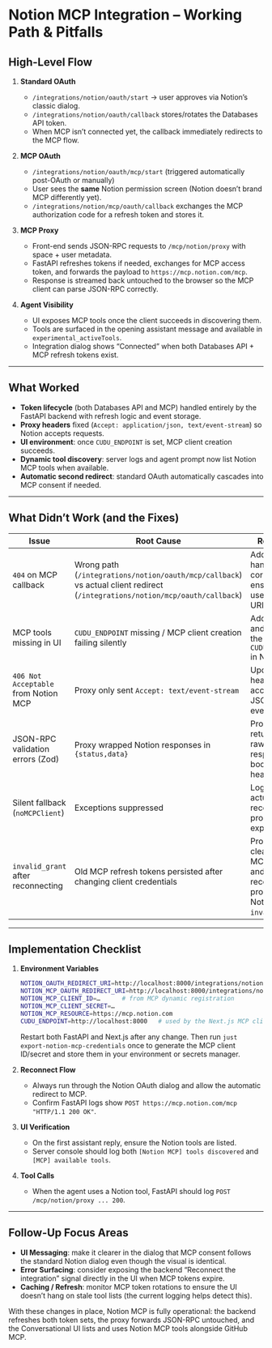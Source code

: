 # Notion MCP Integration – Working Path & Pitfalls

## High-Level Flow

1. **Standard OAuth**  
   - `/integrations/notion/oauth/start` → user approves via Notion’s classic dialog.  
   - `/integrations/notion/oauth/callback` stores/rotates the Databases API token.  
   - When MCP isn’t connected yet, the callback immediately redirects to the MCP flow.

2. **MCP OAuth**  
   - `/integrations/notion/oauth/mcp/start` (triggered automatically post-OAuth or manually)  
   - User sees the **same** Notion permission screen (Notion doesn’t brand MCP differently yet).  
   - `/integrations/notion/mcp/oauth/callback` exchanges the MCP authorization code for a refresh token and stores it.

3. **MCP Proxy**  
   - Front-end sends JSON-RPC requests to `/mcp/notion/proxy` with space + user metadata.  
   - FastAPI refreshes tokens if needed, exchanges for MCP access token, and forwards the payload to `https://mcp.notion.com/mcp`.  
   - Response is streamed back untouched to the browser so the MCP client can parse JSON-RPC correctly.

4. **Agent Visibility**  
   - UI exposes MCP tools once the client succeeds in discovering them.  
   - Tools are surfaced in the opening assistant message and available in `experimental_activeTools`.  
   - Integration dialog shows “Connected” when both Databases API + MCP refresh tokens exist.

---

## What Worked

- **Token lifecycle** (both Databases API and MCP) handled entirely by the FastAPI backend with refresh logic and event storage.  
- **Proxy headers** fixed (`Accept: application/json, text/event-stream`) so Notion accepts requests.  
- **UI environment**: once `CUDU_ENDPOINT` is set, MCP client creation succeeds.  
- **Dynamic tool discovery**: server logs and agent prompt now list Notion MCP tools when available.  
- **Automatic second redirect**: standard OAuth automatically cascades into MCP consent if needed.

---

## What Didn’t Work (and the Fixes)

| Issue | Root Cause | Resolution |
| --- | --- | --- |
| `404` on MCP callback | Wrong path (`/integrations/notion/oauth/mcp/callback`) vs actual client redirect (`/integrations/notion/mcp/oauth/callback`) | Added handler for the correct path & ensured env uses the same URI |
| MCP tools missing in UI | `CUDU_ENDPOINT` missing / MCP client creation failing silently | Added logging and surfaced the error; set `CUDU_ENDPOINT` in Next.js env |
| `406 Not Acceptable` from Notion MCP | Proxy only sent `Accept: text/event-stream` | Updated header to accept both JSON and event streams |
| JSON-RPC validation errors (Zod) | Proxy wrapped Notion responses in `{status,data}` | Proxy now returns the raw HTTP response body and headers |
| Silent fallback (`noMCPClient`) | Exceptions suppressed | Logged the actual error so reconnection prompts are explicit |
| `invalid_grant` after reconnecting | Old MCP refresh tokens persisted after changing client credentials | Proxy now clears cached MCP tokens and returns a reconnect prompt when Notion reports `invalid_grant`. |

---

## Implementation Checklist

1. **Environment Variables**
   ```bash
   NOTION_OAUTH_REDIRECT_URI=http://localhost:8000/integrations/notion/oauth/callback
   NOTION_MCP_OAUTH_REDIRECT_URI=http://localhost:8000/integrations/notion/mcp/oauth/callback
   NOTION_MCP_CLIENT_ID=…      # from MCP dynamic registration
   NOTION_MCP_CLIENT_SECRET=…
   NOTION_MCP_RESOURCE=https://mcp.notion.com
   CUDU_ENDPOINT=http://localhost:8000   # used by the Next.js MCP client
   ```
   Restart both FastAPI and Next.js after any change. Then run `just export-notion-mcp-credentials` once to generate the MCP client ID/secret and store them in your environment or secrets manager.

2. **Reconnect Flow**
   - Always run through the Notion OAuth dialog and allow the automatic redirect to MCP.  
   - Confirm FastAPI logs show `POST https://mcp.notion.com/mcp "HTTP/1.1 200 OK"`.
3. **UI Verification**
   - On the first assistant reply, ensure the Notion tools are listed.  
   - Server console should log both `[Notion MCP] tools discovered` and `[MCP] available tools`.

4. **Tool Calls**
   - When the agent uses a Notion tool, FastAPI should log `POST /mcp/notion/proxy ... 200`.

---

## Follow-Up Focus Areas

- **UI Messaging**: make it clearer in the dialog that MCP consent follows the standard Notion dialog even though the visual is identical.  
- **Error Surfacing**: consider exposing the backend “Reconnect the integration” signal directly in the UI when MCP tokens expire.  
- **Caching / Refresh**: monitor MCP token rotations to ensure the UI doesn’t hang on stale tool lists (the current logging helps detect this).

With these changes in place, Notion MCP is fully operational: the backend refreshes both token sets, the proxy forwards JSON-RPC untouched, and the Conversational UI lists and uses Notion MCP tools alongside GitHub MCP.
